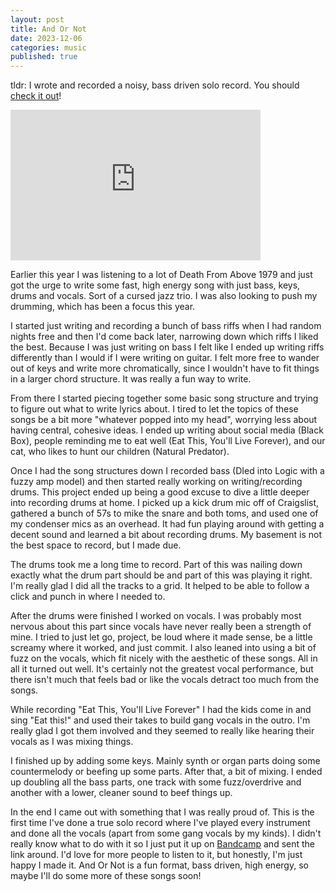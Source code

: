 ```yaml
---
layout: post
title: And Or Not
date: 2023-12-06
categories: music
published: true
---
```


tldr: I wrote and recorded a noisy, bass driven solo record. You should [check it out](https://andornot.bandcamp.com/album/the-infernal-machine)!

<iframe style="border: 0; width: 400px; height: 241px;" src="https://bandcamp.com/EmbeddedPlayer/album=165933545/size=large/bgcol=ffffff/linkcol=0687f5/artwork=small/transparent=true/" seamless><a href="https://andornot.bandcamp.com/album/the-infernal-machine">The Infernal Machine by And Or Not</a></iframe>

Earlier this year I was listening to a lot of Death From Above 1979 and just got the urge to write some fast, high energy song with just bass, keys, drums and vocals. Sort of a cursed jazz trio. I was also looking to push my drumming, which has been a focus this year.

I started just writing and recording a bunch of bass riffs when I had random nights free and then I'd come back later, narrowing down which riffs I liked the best. Because I was just writing on bass I felt like I ended up writing riffs differently than I would if I were writing on guitar. I felt more free to wander out of keys and write more chromatically, since I wouldn't have to fit things in a larger chord structure. It was really a fun way to write.

From there I started piecing together some basic song structure and trying to figure out what to write lyrics about. I tired to let the topics of these songs be a bit more "whatever popped into my head", worrying less about having central, cohesive ideas. I ended up writing about social media (Black Box), people reminding me to eat well (Eat This, You'll Live Forever), and our cat, who likes to hunt our children (Natural Predator).

Once I had the song structures down I recorded bass (DIed into Logic with a fuzzy amp model) and then started really working on writing/recording drums. This project ended up being a good excuse to dive a little deeper into recording drums at home. I picked up a kick drum mic off of Craigslist, gathered a bunch of 57s to mike the snare and both toms, and used one of my condenser mics as an overhead. It had fun playing around with getting a decent sound and learned a bit about recording drums. My basement is not the best space to record, but I made due. 

The drums took me a long time to record. Part of this was nailing down exactly what the drum part should be and part of this was playing it right. I'm really glad I did all the tracks to a grid. It helped to be able to follow a click and punch in where I needed to.

After the drums were finished I worked on vocals. I was probably most nervous about this part since vocals have never really been a strength of mine. I tried to just let go, project, be loud where it made sense, be a little screamy where it worked, and just commit. I also leaned into using a bit of fuzz on the vocals, which fit nicely with the aesthetic of these songs. All in all it turned out well. It's certainly not the greatest vocal performance, but there isn't much that feels bad or like the vocals detract too much from the songs.

While recording "Eat This, You'll Live Forever" I had the kids come in and sing "Eat this!" and used their takes to build gang vocals in the outro. I'm really glad I got them involved and they seemed to really like hearing their vocals as I was mixing things.

I finished up by adding some keys. Mainly synth or organ parts doing some countermelody or beefing up some parts. After that, a bit of mixing. I ended up doubling all the bass parts, one track with some fuzz/overdrive and another with a lower, cleaner sound to beef things up. 

In the end I came out with something that I was really proud of. This is the first time I've done a true solo record where I've played every instrument and done all the vocals (apart from some gang vocals by my kinds). I didn't really know what to do with it so I just put it up on [Bandcamp](https://andornot.bandcamp.com/album/the-infernal-machine) and sent the link around. I'd love for more people to listen to it, but honestly, I'm just happy I made it. And Or Not is a fun format, bass driven, high energy, so maybe I'll do some more of these songs soon!
